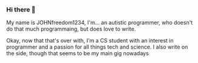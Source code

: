 ### Hi there 👋

My name is JOHNfreedom1234, I'm... an autistic programmer, who doesn't do that much programmaing, but does love to write.

Okay, now that that's over with, I'm a CS student with an interest in programmer and a passion for all things tech and science. I also write on the side, though that seems to be my main gig nowadays
